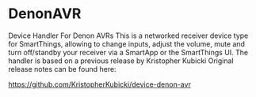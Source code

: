 # DenonAVR
Device Handler For Denon AVRs
This is a networked receiver device type for SmartThings, allowing to change inputs, adjust the volume, mute and turn off/standby your receiver via a SmartApp or the SmartThings UI.
The handler is based on a previous release by Kristopher Kubicki
Original release notes can be found here: 

https://github.com/KristopherKubicki/device-denon-avr
